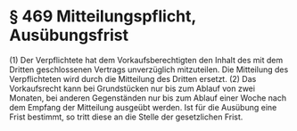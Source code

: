 # § 469 Mitteilungspflicht, Ausübungsfrist
(1) Der Verpflichtete hat dem Vorkaufsberechtigten den Inhalt des mit dem Dritten geschlossenen Vertrags unverzüglich mitzuteilen. Die Mitteilung des Verpflichteten wird durch die Mitteilung des Dritten ersetzt.
(2) Das Vorkaufsrecht kann bei Grundstücken nur bis zum Ablauf von zwei Monaten, bei anderen Gegenständen nur bis zum Ablauf einer Woche nach dem Empfang der Mitteilung ausgeübt werden. Ist für die Ausübung eine Frist bestimmt, so tritt diese an die Stelle der gesetzlichen Frist.